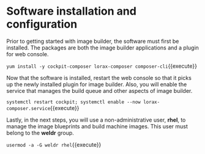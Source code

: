 # Software installation and configuration
Prior to getting started with image builder, the software must first be 
installed.  The packages are both the image builder applications and a plugin
for web console.

`yum install -y cockpit-composer lorax-composer composer-cli`{{execute}}

Now that the software is installed, restart the web console so that it picks up
the newly installed plugin for image builder.  Also, you will enable the 
service that manages the build queue and other aspects of image builder.

`systemctl restart cockpit; systemctl enable --now lorax-composer.service`{{execute}}

Lastly, in the next steps, you will use a non-administrative user, __rhel__, to 
manage the image blueprints and build machine images.  This user must belong to
the __weldr__ group.

`usermod -a -G weldr rhel`{{execute}}
